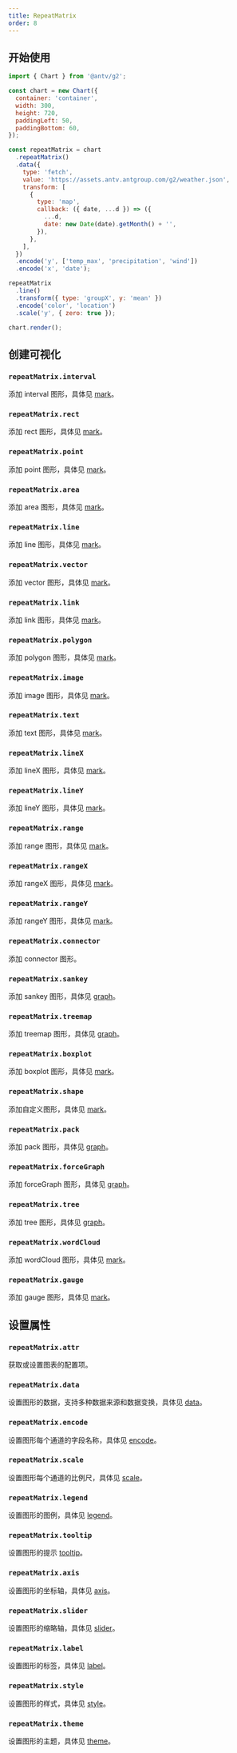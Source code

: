 ```yaml
---
title: RepeatMatrix
order: 8
---
```


## 开始使用

```js
import { Chart } from '@antv/g2';

const chart = new Chart({
  container: 'container',
  width: 300,
  height: 720,
  paddingLeft: 50,
  paddingBottom: 60,
});

const repeatMatrix = chart
  .repeatMatrix()
  .data({
    type: 'fetch',
    value: 'https://assets.antv.antgroup.com/g2/weather.json',
    transform: [
      {
        type: 'map',
        callback: ({ date, ...d }) => ({
          ...d,
          date: new Date(date).getMonth() + '',
        }),
      },
    ],
  })
  .encode('y', ['temp_max', 'precipitation', 'wind'])
  .encode('x', 'date');

repeatMatrix
  .line()
  .transform({ type: 'groupX', y: 'mean' })
  .encode('color', 'location')
  .scale('y', { zero: true });

chart.render();
```

## 创建可视化

### `repeatMatrix.interval`

添加 interval 图形，具体见 [mark](/manual/core/mark/interval)。

### `repeatMatrix.rect`

添加 rect 图形，具体见 [mark](/manual/core/mark/rect)。

### `repeatMatrix.point`

添加 point 图形，具体见 [mark](/manual/core/mark/point)。

### `repeatMatrix.area`

添加 area 图形，具体见 [mark](/manual/core/mark/area)。

### `repeatMatrix.line`

添加 line 图形，具体见 [mark](/manual/core/mark/line)。

### `repeatMatrix.vector`

添加 vector 图形，具体见 [mark](/manual/core/mark/vector)。

### `repeatMatrix.link`

添加 link 图形，具体见 [mark](/manual/core/mark/link)。

### `repeatMatrix.polygon`

添加 polygon 图形，具体见 [mark](/manual/core/mark/polygon)。

### `repeatMatrix.image`

添加 image 图形，具体见 [mark](/manual/core/mark/image)。

### `repeatMatrix.text`

添加 text 图形，具体见 [mark](/manual/core/mark/text)。

### `repeatMatrix.lineX`

添加 lineX 图形，具体见 [mark](/manual/core/mark/line-x)。

### `repeatMatrix.lineY`

添加 lineY 图形，具体见 [mark](/manual/core/mark/line-y)。

### `repeatMatrix.range`

添加 range 图形，具体见 [mark](/manual/core/mark/range)。

### `repeatMatrix.rangeX`

添加 rangeX 图形，具体见 [mark](/manual/core/mark/range-x)。

### `repeatMatrix.rangeY`

添加 rangeY 图形，具体见 [mark](/manual/core/mark/range-y)。

### `repeatMatrix.connector`

添加 connector 图形。

### `repeatMatrix.sankey`

添加 sankey 图形，具体见 [graph](/manual/extra-topics/graph/sankey)。

### `repeatMatrix.treemap`

添加 treemap 图形，具体见 [graph](/manual/extra-topics/graph/treemap)。

### `repeatMatrix.boxplot`

添加 boxplot 图形，具体见 [mark](/manual/core/mark/boxplot)。

### `repeatMatrix.shape`

添加自定义图形，具体见 [mark](/manual/core/mark/shape)。

### `repeatMatrix.pack`

添加 pack 图形，具体见 [graph](/manual/extra-topics/graph/pack)。

### `repeatMatrix.forceGraph`

添加 forceGraph 图形，具体见 [graph](/manual/extra-topics/graph/force-graph)。

### `repeatMatrix.tree`

添加 tree 图形，具体见 [graph](/manual/extra-topics/graph/tree)。

### `repeatMatrix.wordCloud`

添加 wordCloud 图形，具体见 [mark](/manual/core/mark/wordcloud)。

### `repeatMatrix.gauge`

添加 gauge 图形，具体见 [mark](/manual/core/mark/gauge)。

## 设置属性

### `repeatMatrix.attr`

获取或设置图表的配置项。

### `repeatMatrix.data`

设置图形的数据，支持多种数据来源和数据变换，具体见 [data](/manual/core/data/overview)。

### `repeatMatrix.encode`

设置图形每个通道的字段名称，具体见 [encode](/manual/core/encode)。

### `repeatMatrix.scale`

设置图形每个通道的比例尺，具体见 [scale](/manual/core/scale/overview)。

### `repeatMatrix.legend`

设置图形的图例，具体见 [legend](/manual/component/legend)。

### `repeatMatrix.tooltip`

设置图形的提示 [tooltip](/manual/component/tooltip)。

### `repeatMatrix.axis`

设置图形的坐标轴，具体见 [axis](/manual/component/axis)。

### `repeatMatrix.slider`

设置图形的缩略轴，具体见 [slider](/manual/component/slider)。

### `repeatMatrix.label`

设置图形的标签，具体见 [label](/manual/core/label/overview)。

### `repeatMatrix.style`

设置图形的样式，具体见 [style](/manual/core/style)。

### `repeatMatrix.theme`

设置图形的主题，具体见 [theme](/manual/core/theme/overview)。
